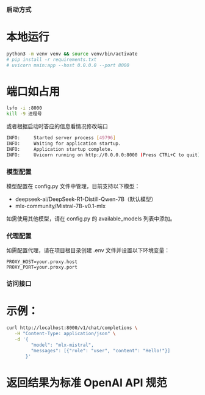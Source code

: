 ### 启动方式 ###
# 本地运行
```bash
python3 -m venv venv && source venv/bin/activate
# pip install -r requirements.txt
# uvicorn main:app --host 0.0.0.0 --port 8000
```

# 端口如占用
```bash
lsfo -i :8000
kill -9 进程号
```
或者根据启动时答应的信息看情况修改端口
```bash
INFO:     Started server process [49796]
INFO:     Waiting for application startup.
INFO:     Application startup complete.
INFO:     Uvicorn running on http://0.0.0.0:8000 (Press CTRL+C to quit)
```

### 模型配置 ###
模型配置在 config.py 文件中管理，目前支持以下模型：
- deepseek-ai/DeepSeek-R1-Distill-Qwen-7B（默认模型）
- mlx-community/Mistral-7B-v0.1-mlx

如需使用其他模型，请在 config.py 的 available_models 列表中添加。

### 代理配置 ###
如需配置代理，请在项目根目录创建 .env 文件并设置以下环境变量：
```env
PROXY_HOST=your.proxy.host
PROXY_PORT=your.proxy.port
```

### 访问接口 ###

# 示例：
```bash
curl http://localhost:8000/v1/chat/completions \
   -H "Content-Type: application/json" \
   -d '{
         "model": "mlx-mistral",
         "messages": [{"role": "user", "content": "Hello!"}]
       }'
```
# 返回结果为标准 OpenAI API 规范